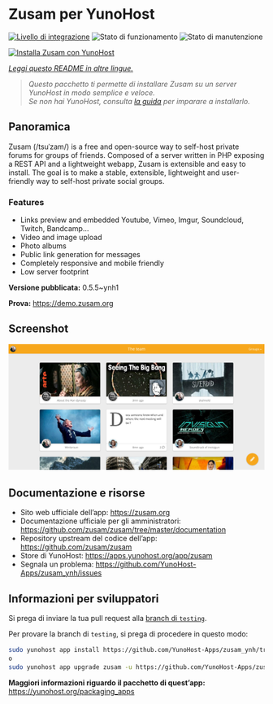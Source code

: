 <!--
N.B.: Questo README è stato automaticamente generato da <https://github.com/YunoHost/apps/tree/master/tools/readme_generator>
NON DEVE essere modificato manualmente.
-->

# Zusam per YunoHost

[![Livello di integrazione](https://dash.yunohost.org/integration/zusam.svg)](https://dash.yunohost.org/appci/app/zusam) ![Stato di funzionamento](https://ci-apps.yunohost.org/ci/badges/zusam.status.svg) ![Stato di manutenzione](https://ci-apps.yunohost.org/ci/badges/zusam.maintain.svg)

[![Installa Zusam con YunoHost](https://install-app.yunohost.org/install-with-yunohost.svg)](https://install-app.yunohost.org/?app=zusam)

*[Leggi questo README in altre lingue.](./ALL_README.md)*

> *Questo pacchetto ti permette di installare Zusam su un server YunoHost in modo semplice e veloce.*  
> *Se non hai YunoHost, consulta [la guida](https://yunohost.org/install) per imparare a installarlo.*

## Panoramica

Zusam (/tsuˈzam/) is a free and open-source way to self-host private forums for groups of friends. Composed of a server written in PHP exposing a REST API and a lightweight webapp, Zusam is extensible and easy to install.
The goal is to make a stable, extensible, lightweight and user-friendly way to self-host private social groups.

### Features

- Links preview and embedded Youtube, Vimeo, Imgur, Soundcloud, Twitch, Bandcamp...
- Video and image upload
- Photo albums
- Public link generation for messages
- Completely responsive and mobile friendly
- Low server footprint


**Versione pubblicata:** 0.5.5~ynh1

**Prova:** <https://demo.zusam.org>

## Screenshot

![Screenshot di Zusam](./doc/screenshots/screenshot.jpg)

## Documentazione e risorse

- Sito web ufficiale dell’app: <https://zusam.org>
- Documentazione ufficiale per gli amministratori: <https://github.com/zusam/zusam/tree/master/documentation>
- Repository upstream del codice dell’app: <https://github.com/zusam/zusam>
- Store di YunoHost: <https://apps.yunohost.org/app/zusam>
- Segnala un problema: <https://github.com/YunoHost-Apps/zusam_ynh/issues>

## Informazioni per sviluppatori

Si prega di inviare la tua pull request alla [branch di `testing`](https://github.com/YunoHost-Apps/zusam_ynh/tree/testing).

Per provare la branch di `testing`, si prega di procedere in questo modo:

```bash
sudo yunohost app install https://github.com/YunoHost-Apps/zusam_ynh/tree/testing --debug
o
sudo yunohost app upgrade zusam -u https://github.com/YunoHost-Apps/zusam_ynh/tree/testing --debug
```

**Maggiori informazioni riguardo il pacchetto di quest’app:** <https://yunohost.org/packaging_apps>
